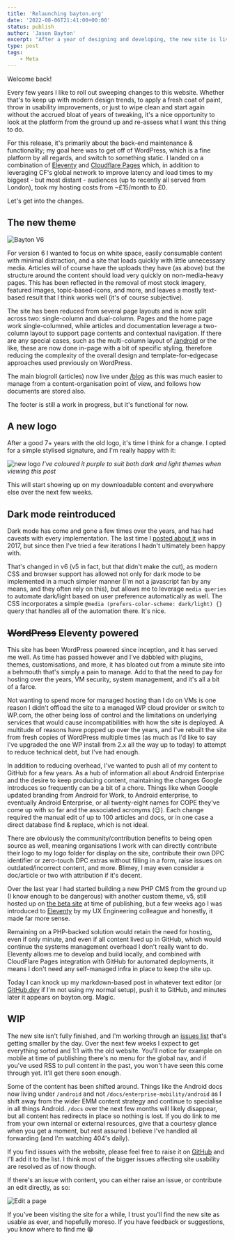 ```yaml
---
title: 'Relaunching bayton.org'
date: '2022-08-06T21:41:00+00:00'
status: publish
author: 'Jason Bayton'
excerpt: "After a year of designing and developing, the new site is live. Come and see what's new."
type: post
tags:
    - Meta
---
```

Welcome back! 

Every few years I like to roll out sweeping changes to this website. Whether that's to keep up with modern design trends, to apply a fresh coat of paint, throw in usability improvements, or just to wipe clean and start again without the accrued bloat of years of tweaking, it's a nice opportunity to look at the platform from the ground up and re-assess what I want this thing to do.

For this release, it's primarily about the back-end maintenance & functionality; my goal here was to get off of WordPress, which is a fine platform by all regards, and switch to something static. I landed on a combination of [Eleventy](https://www.11ty.dev) and [Cloudflare Pages](https://pages.cloudflare.com/) which, in addition to leveraging CF's global network to improve latency and load times to my biggest - but most distant - audiences (up to recently all served from London), took my hosting costs from ~£15/month to £0. 

Let's get into the changes. 

## The new theme

![Bayton V6](https://r2_worker.bayton.workers.dev/uploads/2022/08/Screenshot2022-08-07_1.png)

For version 6 I wanted to focus on white space, easily consumable content with minimal distraction, and a site that loads quickly with little unnecessary media. Articles will of course have the uploads they have (as above) but the structure around the content should load very quickly on non-media-heavy pages. This has been reflected in the removal of most stock imagery, featured images, topic-based-icons, and more, and leaves a mostly text-based result that I think works well (it's of course subjective).

The site has been reduced from several page layouts and is now split across two: single-column and dual-column. Pages and the home page work single-columned, while articles and documentation leverage a two-column layout to support page contents and contextual navigation. If there are any special cases, such as the multi-column layout of [/android](/android) or the like, these are now done in-page with a bit of specific styling, therefore reducing the complexity of the overall design and template-for-edgecase approaches used previously on WordPress.

The main blogroll (articles) now live under [/blog](/blog) as this was much easier to manage from a content-organisation point of view, and follows how documents are stored also.

The footer is still a work in progress, but it's functional for now.

## A new logo

After a good 7+ years with the old logo, it's time I think for a change. I opted for a simple stylised signature, and I'm really happy with it: 

![new logo](https://r2_worker.bayton.workers.dev/uploads/2022/08/JasonBayton_purple.svg)
*I've coloured it purple to suit both dark and light themes when viewing this post*

This will start showing up on my downloadable content and everywhere else over the next few weeks. 

## Dark mode reintroduced

Dark mode has come and gone a few times over the years, and has had caveats with every implementation. The last time I [posted about it](/blog/2017/02/introducing-night-mode-on-bayton-org) was in 2017, but since then I've tried a few iterations I hadn't ultimately been happy with. 

That's changed in v6 (v5 in fact, but that didn't make the cut), as modern CSS and browser support has allowed not only for dark mode to be implemented in a much simpler manner (I'm not a javascript fan by any means, and they often rely on this), but allows me to leverage `media queries` to automate dark/light based on user preference automatically as well. The CSS incorporates a simple `@media (prefers-color-scheme: dark/light) {}` query that handles all of the automation there. It's nice. 

## ~~WordPress~~ Eleventy powered

This site has been WordPress powered since inception, and it has served me well. As time has passed however and I've dabbled with plugins, themes, customisations, and more, it has bloated out from a minute site into a behmouth that's simply a pain to manage. Add to that the need to pay for hosting over the years, VM security, system management, and it's all a bit of a farce.

Not wanting to spend more for managed hosting than I do on VMs is one reason I didn't offload the site to a managed WP cloud provider or switch to WP.com, the other being loss of control and the limitations on underlying services that would cause incompatibilities with how the site is deployed. A multitude of reasons have popped up over the years, and I've rebuilt the site from fresh copies of WordPress multiple times (as much as I'd like to say I've upgraded the one WP install from 2.x all the way up to today) to attempt to reduce technical debt, but I've had enough. 

In addition to reducing overhead, I've wanted to push all of my content to GitHub for a few years. As a hub of information all about Android Enterprise and the desire to keep producing content, maintaining the changes Google introduces so frequently can be a bit of a chore. Things like when Google updated branding from Android for Work, to Android enterprise, to eventually Android **E**nterprise, or all twenty-eight names for COPE they've come up with so far and the associated acronyms (😉). Each change required the manual edit of up to 100 articles and docs, or in one case a direct database find & replace, which is not ideal. 

There are obviously the community/contribution benefits to being open source as well, meaning organisations I work with can directly contribute their logo to my logo folder for display on the site, contribute their own DPC identifier or zero-touch DPC extras without filling in a form, raise issues on outdated/incorrect content, and more. Blimey, I may even consider a doc/article or two with attribution if it's decent.

Over the last year I had started building a new PHP CMS from the ground up (I know enough to be dangerous) with another custom theme, v5, still hosted up on [the beta site](https://beta.bayton.org) at time of publishing, but a few weeks ago I was introduced to [Eleventy](https://www.11ty.js) by my UX Engineering colleague and honestly, it made far more sense. 

Remaining on a PHP-backed solution would retain the need for hosting, even if only minute, and even if all content lived up in GitHub, which would continue the systems management overhead I don't really want to do. Eleventy allows me to develop and build locally, and combined with CloudFlare Pages integration with GitHub for automated deployments, it means I don't need any self-managed infra in place to keep the site up. 

Today I can knock up my markdown-based post in whatever text editor (or [GitHub.dev](https://github.dev) if I'm not using my normal setup), push it to GitHub, and minutes later it appears on bayton.org. Magic. 

## WIP

The new site isn't fully finished, and I'm working through an [issues list](https://github.com/jasonbayton/11ty/issues) that's getting smaller by the day. Over the next few weeks I expect to get everything sorted and 1:1 with the old website. You'll notice for example on mobile at time of publishing there's no menu for the global nav, and if you've used RSS to pull content in the past, you won't have seen this come through yet. It'll get there soon enough.

Some of the content has been shifted around. Things like the Android docs now living under `/android` and not `/docs/enterprise-mobility/android` as I shift away from the wider EMM content strategy and continue to specialise in all things Android. `/docs` over the next few months will likely disappear, but all content has redirects in place so nothing is lost. If you do link to me from your own internal or external resources, give that a courtesy glance when you get a moment, but rest assured I believe I've handled all forwarding (and I'm watching 404's daily).

If you find issues with the website, please feel free to raise it on [GitHub](https://github.com/jasonbayton/11ty/issues/new) and I'll add it to the list. I think most of the bigger issues affecting site usability are resolved as of now though. 

If there's an issue with content, you can either raise an issue, or contribute an edit directly, as so: 

![Edit a page](https://r2_worker.bayton.workers.dev/uploads/2022/08/2022-08-07-14.33.10.gif)

If you've been visiting the site for a while, I trust you'll find the new site as usable as ever, and hopefully moreso. If you have feedback or suggestions, you know where to find me 😁